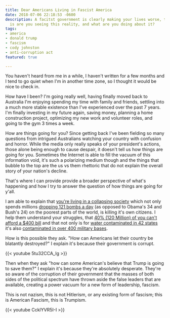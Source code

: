 ```yaml
---
title: Dear Americans Living in Fascist America
date: 2018-07-06 22:18:53 -0600
description: A facitst government is clearly making your lives worse, the question
  is are you seeing this reality, and what are you doing about it?
tags:
- america
- donald trump
- fascism
- cody johnston
- anti-corruption act
featured: true

---
```

You haven't heard from me in a while, I haven't written for a few months and I tend to go quiet when I'm in another time zone, so I thought it would be nice to check in.

How have I been? I'm going really well, having finally moved back to Australia I'm enjoying spending my time with family and friends, settling into a much more stable existence than I've experienced over the past 7 years. I'm finally investing in my future again, saving money, planning a home construction project, optimizing my new work and volunteer roles, and going to the gym 3 times a week.

How are things going for you? Since getting back I've been fielding so many questions from intrigued Australians watching your country with confusion and horror. While the media only really speaks of your president's actions, those alone being enough to cause despair, it doesn't tell us how things are going for you. Sometimes the Internet is able to fill the vacuum of this information void, it's such a polarizing medium though and the things that bubble to the top are the us vs them rhettoric that do not explain the overall story of your nation's decline.

That's where I can provide provide a broader perspective of what's happening and how I try to answer the question of how things are going for y'all. 

I am able to explain that [you're living in a collapsing society](http://fortune.com/2015/07/20/united-states-decline-statistics-economic/) which not only spends millions [dropping 121 bombs a day](https://www.truthdig.com/articles/trumps-military-drops-a-bomb-every-12-minutes-and-no-one-is-talking-about-it/) (as opposed to Obama's 34 and Bush's 24) on the poorest parts of the world, is killing it's own citizens. I help them understand your struggles, that  [40% (120 Million) of you can't afford a $400 bill](http://money.cnn.com/2018/05/22/pf/emergency-expenses-household-finances/index.html) and that not only is for [water contaminated in 42 states](https://www.thoughtco.com/chemical-contaminated-tap-water-in-us-1204205) it's also [contaminated in over 400 military bases](https://www.military.com/daily-news/2017/04/25/nearly-400-military-bases-must-be-tested-water-contamination.html).

How is this possible they ask. "How can Americans let their country be blatantly destroyed?" I explain it's because their government is corrupt.

{{< youtube 5tu32CCA_Ig >}}

Then when they ask "how can some American's believe that Trump is going to save them?" I explain it's because they're absolutely desperate. They're so aware of the corruption of their government that the masses of both sides of the political spectrum have thrown aside the false leaders that are available, creating a power vacuum for a new form of leadership, fascism.

This is not nazism, this is not Hitlerism, or any existing form of fascism; this is American Fascism, this is Trumpism.

{{< youtube CcklYVR5I-I >}}